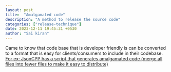 ```yaml
---
layout: post
title:  "Amalgamated code"
description: "A method to release the source code"
categories: ["release-technique"]
date: 2023-12-11 19:45:31 +0530
author: "Sai kiran"
---
```


Came to know that code base that is developer friendly is can be converted to a format that is easy for clients/consumers to include in their codebase.
[For ex: JsonCPP has a script that generates amalgamated code (merge all files into fewer files to make it easy to distribute)
](https://github.com/open-source-parsers/jsoncpp/blob/master/amalgamate.py)